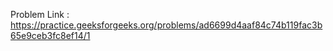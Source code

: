 Problem Link : https://practice.geeksforgeeks.org/problems/ad6699d4aaf84c74b119fac3b65e9ceb3fc8ef14/1